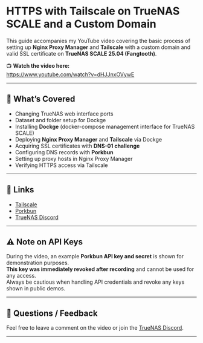 # HTTPS with Tailscale on TrueNAS SCALE and a Custom Domain

This guide accompanies my YouTube video covering the basic process of setting up **Nginx Proxy Manager** and **Tailscale** with a custom domain and valid SSL certificate on **TrueNAS SCALE 25.04 (Fangtooth)**.

📺 **Watch the video here:**  
https://www.youtube.com/watch?v=dHJJnxOVywE

---

## 📖 What’s Covered

- Changing TrueNAS web interface ports  
- Dataset and folder setup for Dockge  
- Installing **Dockge** (docker-compose management interface for TrueNAS SCALE)  
- Deploying **Nginx Proxy Manager** and **Tailscale** via Dockge  
- Acquiring SSL certificates with **DNS-01 challenge**  
- Configuring DNS records with **Porkbun**  
- Setting up proxy hosts in Nginx Proxy Manager  
- Verifying HTTPS access via Tailscale  

---

## 🔗 Links

- [Tailscale](https://tailscale.com)  
- [Porkbun](https://porkbun.com)  
- [TrueNAS Discord](https://discord.com/invite/truenas)  

---

## ⚠️ Note on API Keys

During the video, an example **Porkbun API key and secret** is shown for demonstration purposes.  
**This key was immediately revoked after recording** and cannot be used for any access.  
Always be cautious when handling API credentials and revoke any keys shown in public demos.

---

## 📢 Questions / Feedback

Feel free to leave a comment on the video or join the [TrueNAS Discord](https://discord.com/invite/truenas).

---
